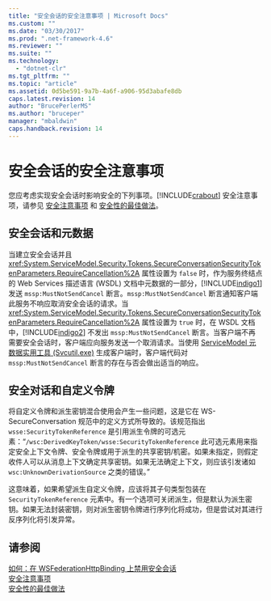 ```yaml
---
title: "安全会话的安全注意事项 | Microsoft Docs"
ms.custom: ""
ms.date: "03/30/2017"
ms.prod: ".net-framework-4.6"
ms.reviewer: ""
ms.suite: ""
ms.technology: 
  - "dotnet-clr"
ms.tgt_pltfrm: ""
ms.topic: "article"
ms.assetid: 0d5be591-9a7b-4a6f-a906-95d3abafe8db
caps.latest.revision: 14
author: "BrucePerlerMS"
ms.author: "bruceper"
manager: "mbaldwin"
caps.handback.revision: 14
---
```

# 安全会话的安全注意事项
您应考虑实现安全会话时影响安全的下列事项。[!INCLUDE[crabout](../../../../includes/crabout-md.md)] 安全注意事项，请参见 [安全注意事项](../../../../docs/framework/wcf/feature-details/security-considerations-in-wcf.md) 和 [安全性的最佳做法](../../../../docs/framework/wcf/feature-details/best-practices-for-security-in-wcf.md)。  
  
## 安全会话和元数据  
 当建立安全会话并且 <xref:System.ServiceModel.Security.Tokens.SecureConversationSecurityTokenParameters.RequireCancellation%2A> 属性设置为 `false` 时，作为服务终结点的 Web Services 描述语言 \(WSDL\) 文档中元数据的一部分，[!INCLUDE[indigo1](../../../../includes/indigo1-md.md)] 发送 `mssp:MustNotSendCancel` 断言。`mssp:MustNotSendCancel` 断言通知客户端此服务不响应取消安全会话的请求。当 <xref:System.ServiceModel.Security.Tokens.SecureConversationSecurityTokenParameters.RequireCancellation%2A> 属性设置为 `true` 时，在 WSDL 文档中，[!INCLUDE[indigo2](../../../../includes/indigo2-md.md)] 不发出 `mssp:MustNotSendCancel` 断言。当客户端不再需要安全会话时，客户端应向服务发送一个取消请求。当使用 [ServiceModel 元数据实用工具 \(Svcutil.exe\)](../../../../docs/framework/wcf/servicemodel-metadata-utility-tool-svcutil-exe.md) 生成客户端时，客户端代码对 `mssp:MustNotSendCancel` 断言的存在与否会做出适当的响应。  
  
## 安全对话和自定义令牌  
 将自定义令牌和派生密钥混合使用会产生一些问题，这是它在 WS\-SecureConversation 规范中的定义方式所导致的。该规范指出 `wsse:SecurityTokenReference` 是引用派生令牌的可选元素：“`/wsc:DerivedKeyToken/wsse:SecurityTokenReference` 此可选元素用来指定安全上下文令牌、安全令牌或用于派生的共享密钥\/机密。如果未指定，则假定收件人可以从消息上下文确定共享密钥。如果无法确定上下文，则应该引发诸如 `wsc:UnknownDerivationSource` 之类的错误。”  
  
 这意味着，如果希望派生自定义令牌，应该将其子句类型包装在 `SecurityTokenReference` 元素中。有一个选项可关闭派生，但是默认为派生密钥。如果无法封装密钥，则对派生密钥令牌进行序列化将成功，但是尝试对其进行反序列化将引发异常。  
  
## 请参阅  
 [如何：在 WSFederationHttpBinding 上禁用安全会话](../../../../docs/framework/wcf/feature-details/how-to-disable-secure-sessions-on-a-wsfederationhttpbinding.md)   
 [安全注意事项](../../../../docs/framework/wcf/feature-details/security-considerations-in-wcf.md)   
 [安全性的最佳做法](../../../../docs/framework/wcf/feature-details/best-practices-for-security-in-wcf.md)